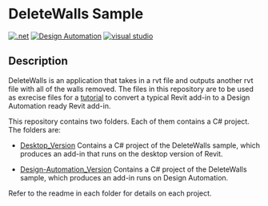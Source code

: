 # DeleteWalls Sample 

[![.net](https://img.shields.io/badge/.net-4.5-green.svg)](http://www.microsoft.com/en-us/download/details.aspx?id=30653)
[![Design Automation](https://img.shields.io/badge/Design%20Automation-v3-green.svg)](http://developer.autodesk.com/)
[![visual studio](https://img.shields.io/badge/Visual%20Studio-2017-green.svg)](https://www.visualstudio.com/)

## Description

DeleteWalls is an application that takes in a rvt file and outputs another rvt file with all of the walls removed. The files in this repository are to be used as exrecise files for a [tutorial](https://forge.autodesk.com/en/docs/design-automation/v3/tutorials/revit-edit/step1-convert-addin/) to convert a typical Revit add-in to a Design Automation ready Revit add-in.

This repository contains two folders. Each of them contains a C# project. The folders are:

- [Desktop_Version](Desktop_Version)
  Contains a C# project of the DeleteWalls sample, which produces an add-in that runs on the desktop version of Revit.

- [Design-Automation_Version](Design-Automation_Version)
  Contains a C# project of the DeleteWalls sample, which produces an add-in runs on  Design Automation.

Refer to the readme in each folder for details on each project.

